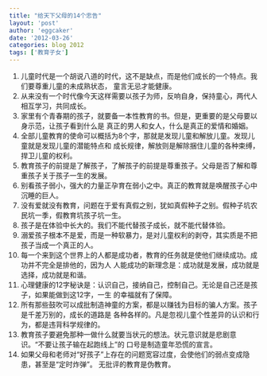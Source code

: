```yaml
---
title: "给天下父母的14个忠告" 
layout: 'post'
author: 'eggcaker'
date: '2012-03-26'
categories: blog 2012
tags: ['教育子女']
---
```

1. 儿童时代是一个胡说八道的时代，这不是缺点，而是他们成长的一个特点。我们要尊重儿童的未成熟状态， 童言无忌才能健康。 
2. 从来没有一个时代像今天这样需要以孩子为师，反响自身，保持童心，两代人相互学习，共同成长。 
3. 家里有个青春期的孩子，就要备一本性教育的书。但是，更重要的是父母要以身示范，让孩子看到什么是 真正的男人和女人，什么是真正的爱情和婚姻。 
4. 全部儿童教育的使命可以概括为8个字，那就是发现儿童和解放儿童。发现儿童就是发现儿童的潜能特点和 成长规律，解放则是解除捆住儿童的各种束缚，捍卫儿童的权利。 
5. 教育孩子的前提是了解孩子，了解孩子的前提是尊重孩子。父母是否了解和尊重孩子关于孩子一生的发展。 
6. 别看孩子弱小，强大的力量正孕育在弱小之中。真正的教育就是唤醒孩子心中沉睡的巨人。 
7. 没有爱就没有教育，问题在于爱有真假之别，犹如真假种子之别。假种子坑农民坑一季，假教育坑孩子坑一生。 
8. 孩子是在体验中长大的。我们不能代替孩子成长，就不能代替体验。 
9. 溺爱孩子根本不是爱，而是一种软暴力，是对儿童权利的剥夺，其实质是不把孩子当成一个真正的人。 
10. 每一个来到这个世界上的人都是成功者，教育的任务就是使他们继续成功。成功并不完全是排他的，因为人 人能成功的新理念是：成功就是发展，成功就是选择，成功就是和谐。 
11. 心理健康的12字秘诀是：认识自己，接纳自己，控制自己。无论是自己还是孩子，如果能做到这12字，一生 的幸福就有了保障。 
12. 所有那些鼓吹可以成批制造神童的方案，都是以赚钱为目标的骗人方案。孩子是千差万别的，成长的道路是 各种各样的。凡是忽视儿童个性差异的认识和行为，都是违背科学规律的。 
13. 教育孩子要避免那种一做什么就要当状元的想法。状元意识就是悲剧意识。“不要让孩子输在起跑线上”的 口号是制造童年恐慌的宣言。 
14. 如果父母和老师对“好孩子”上存在的问题宽容过度，会使他们的弱点变成隐患，甚至是“定时炸弹”。 无批评的教育是伪教育。 

